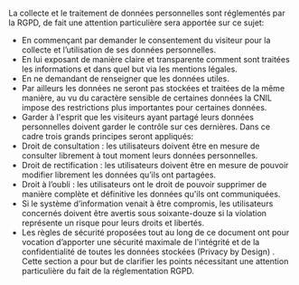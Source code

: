 La collecte et le traitement de données personnelles sont réglementés par la RGPD, de fait une attention particulière sera apportée sur ce sujet:
- En commençant par demander le consentement du visiteur pour la collecte et l’utilisation de ses données personnelles.
- En lui exposant de manière claire et transparente comment sont traitées les informations et dans quel but via les mentions légales.
- En ne demandant de renseigner que les données utiles.
- Par ailleurs les données ne seront pas stockées et traitées de la même manière, au vu du caractère sensible de certaines données la CNIL impose des restrictions plus importantes pour certaines données.
- Garder à l'esprit que les visiteurs ayant partagé leurs données personnelles doivent garder le contrôle sur ces dernières. Dans ce cadre trois grands principes seront appliqués:
- Droit de consultation : les utilisateurs doivent être en mesure de consulter librement à tout moment leurs données personnelles.
- Droit de rectification : les utilisateurs doivent être en mesure de pouvoir modifier librement les données qu’ils ont partagées.
- Droit à l’oubli : les utilisateurs ont le droit de pouvoir supprimer de manière complète et définitive les données qu'ils ont communiquées.
- Si le système d’information venait à être compromis, les utilisateurs concernés doivent être avertis sous soixante-douze si la violation représente un risque pour leurs droits et libertés.
- Les règles de sécurité proposées tout au long de ce document ont pour vocation d’apporter une sécurité maximale de l'intégrité et de la confidentialité de toutes les données stockées (Privacy by Design) . Cette section a pour but de clarifier les points nécessitant une attention particulière du fait de la réglementation RGPD.